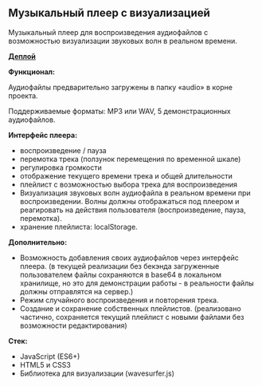 ## Музыкальный плеер с визуализацией

Музыкальный плеер для воспроизведения аудиофайлов с возможностью визуализации звуковых волн в реальном времени.

**[Деплой](https://marerma-player.netlify.app/)**

**Функционал:**

Аудиофайлы предварительно загружены в папку «audio» в корне проекта.

Поддерживаемые форматы: MP3 или WAV, 5 демонстрационных аудиофайлов.

**Интерфейс плеера:**

- воспроизведение / пауза
- перемотка трека (ползунок перемещения по временной шкале)
- регулировка громкости
- отображение текущего времени трека и общей длительности
- плейлист с возможностью выбора трека для воспроизведения
- Визуализация звуковых волн аудиофайла в реальном времени при воспроизведении. Волны должны отображаться под плеером и реагировать на действия пользователя (воспроизведение, пауза, перемотка).
- хранение плейлиста: localStorage. 

**Дополнительно:**

- Возможность добавления своих аудиофайлов через интерфейс плеера. (в текущей реализации без бекэнда загруженные пользователем файлы сохраняются в base64 в локальном хранилище, но это для демонстрации работы - в реальности файлы должны отправлятся на сервер.)
- Режим случайного воспроизведения и повторения трека.
- Создание и сохранение собственных плейлистов. (реализовано частично, сохраняется текущий плейлист с новыми файлами без возможности редактирования)

**Стек:**
- JavaScript (ES6+)
- HTML5 и CSS3
- Библиотека для визуализации (wavesurfer.js)
